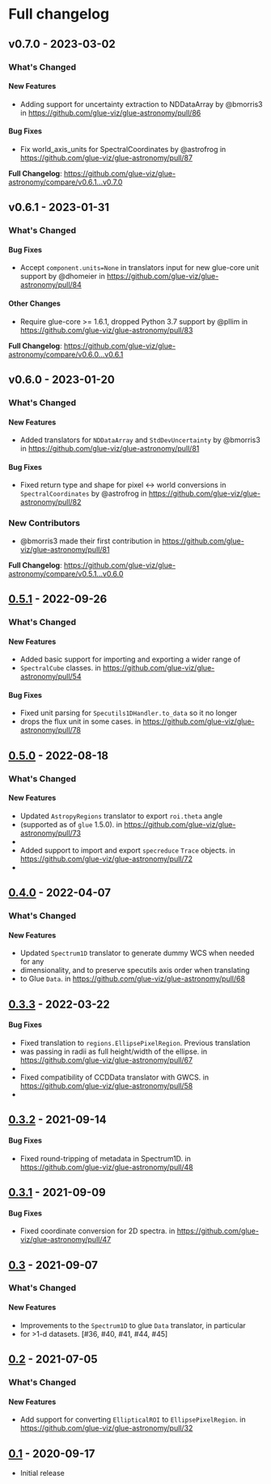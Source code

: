 # Full changelog

## v0.7.0 - 2023-03-02

<!-- Release notes generated using configuration in .github/release.yml at main -->
### What's Changed

#### New Features

- Adding support for uncertainty extraction to NDDataArray by @bmorris3 in https://github.com/glue-viz/glue-astronomy/pull/86

#### Bug Fixes

- Fix world_axis_units for SpectralCoordinates by @astrofrog in https://github.com/glue-viz/glue-astronomy/pull/87

**Full Changelog**: https://github.com/glue-viz/glue-astronomy/compare/v0.6.1...v0.7.0

## v0.6.1 - 2023-01-31

<!-- Release notes generated using configuration in .github/release.yml at main -->
### What's Changed

#### Bug Fixes

- Accept `component.units=None` in translators input for new glue-core unit support by @dhomeier in https://github.com/glue-viz/glue-astronomy/pull/84

#### Other Changes

- Require glue-core >= 1.6.1, dropped Python 3.7 support by @pllim in https://github.com/glue-viz/glue-astronomy/pull/83

**Full Changelog**: https://github.com/glue-viz/glue-astronomy/compare/v0.6.0...v0.6.1

## v0.6.0 - 2023-01-20

<!-- Release notes generated using configuration in .github/release.yml at main -->
### What's Changed

#### New Features

- Added translators for `NDDataArray` and `StdDevUncertainty` by @bmorris3 in https://github.com/glue-viz/glue-astronomy/pull/81

#### Bug Fixes

- Fixed return type and shape for pixel <-> world conversions in `SpectralCoordinates` by @astrofrog in https://github.com/glue-viz/glue-astronomy/pull/82

### New Contributors

- @bmorris3 made their first contribution in https://github.com/glue-viz/glue-astronomy/pull/81

**Full Changelog**: https://github.com/glue-viz/glue-astronomy/compare/v0.5.1...v0.6.0

## [0.5.1](https://github.com/glue-viz/glue-astronomy/compare/v0.5.0...v0.5.1) - 2022-09-26

### What's Changed

#### New Features

- Added basic support for importing and exporting a wider range of
- `SpectralCube` classes. in https://github.com/glue-viz/glue-astronomy/pull/54

#### Bug Fixes

- Fixed unit parsing for `Specutils1DHandler.to_data` so it no longer
- drops the flux unit in some cases. in https://github.com/glue-viz/glue-astronomy/pull/78

## [0.5.0](https://github.com/glue-viz/glue-astronomy/compare/v0.4.0...v0.5.0) - 2022-08-18

### What's Changed

#### New Features

- Updated `AstropyRegions` translator to export `roi.theta` angle
- (supported as of `glue` 1.5.0). in https://github.com/glue-viz/glue-astronomy/pull/73
- 
- Added support to import and export `specreduce` `Trace` objects. in https://github.com/glue-viz/glue-astronomy/pull/72
- 

## [0.4.0](https://github.com/glue-viz/glue-astronomy/compare/v0.3.3...v0.4.0) - 2022-04-07

### What's Changed

#### New Features

- Updated `Spectrum1D` translator to generate dummy WCS when needed for any
- dimensionality, and to preserve specutils axis order when translating
- to Glue `Data`. in https://github.com/glue-viz/glue-astronomy/pull/68

## [0.3.3](https://github.com/glue-viz/glue-astronomy/compare/v0.3.2...v0.3.3) - 2022-03-22

#### Bug Fixes

- Fixed translation to `regions.EllipsePixelRegion`. Previous translation
- was passing in radii as full height/width of the ellipse. in https://github.com/glue-viz/glue-astronomy/pull/67
- 
- Fixed compatibility of CCDData translator with GWCS. in https://github.com/glue-viz/glue-astronomy/pull/58
- 

## [0.3.2](https://github.com/glue-viz/glue-astronomy/compare/v0.3.1...v0.3.2) - 2021-09-14

#### Bug Fixes

- Fixed round-tripping of metadata in Spectrum1D. in https://github.com/glue-viz/glue-astronomy/pull/48

## [0.3.1](https://github.com/glue-viz/glue-astronomy/compare/v0.3...v0.3.1) - 2021-09-09

#### Bug Fixes

- Fixed coordinate conversion for 2D spectra. in https://github.com/glue-viz/glue-astronomy/pull/47

## [0.3](https://github.com/glue-viz/glue-astronomy/compare/v0.2...v0.3) - 2021-09-07

### What's Changed

#### New Features

- Improvements to the `Spectrum1D` to glue `Data` translator, in particular
- for >1-d datasets. [#36, #40, #41, #44, #45]

## [0.2](https://github.com/glue-viz/glue-astronomy/compare/v0.1...v0.2) - 2021-07-05

### What's Changed

#### New Features

- Add support for converting `EllipticalROI` to `EllipsePixelRegion`. in https://github.com/glue-viz/glue-astronomy/pull/32

## [0.1](https://github.com/glue-viz/glue-astronomy/releases/tag/v0.1) - 2020-09-17

- Initial release

